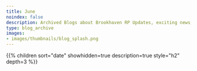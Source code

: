 ```yaml
---
title: June
noindex: false
description: Archived Blogs about Brookhaven RP Updates, exciting news, and new findings
type: blog_archive
images:
- images/thumbnails/blog_splash.png
---
```




{{% children sort="date" showhidden=true description=true style="h2"  depth=3 %}}
